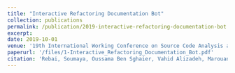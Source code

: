 ```yaml
---
title: "Interactive Refactoring Documentation Bot"
collection: publications
permalink: /publication/2019-interactive-refactoring-documentation-bot
excerpt:
date: 2019-10-01
venue: '19th International Working Conference on Source Code Analysis and Manipulation, SCAM 2019, Cleveland, OH, USA, September 30 - October 1, 2019.'
paperurl: '/files/1-Interactive_Refactoring_Documentation_Bot.pdf'
citation: 'Rebai, Soumaya, Oussama Ben Sghaier, Vahid Alizadeh, Marouane Kessentini, and Meriem Chater. "Interactive refactoring documentation bot." In 2019 19th International Working Conference on Source Code Analysis and Manipulation (SCAM), pp. 152-162. IEEE, 2019.'
---
```

<!-- This paper is about the number 1. The number 2 is left for future work. -->

<!-- [Download paper here](http://academicpages.github.io/files/paper1.pdf) -->

<!-- Recommended citation: Your Name, You. (2009). "Paper Title Number 1." <i>Journal 1</i>. 1(1). -->